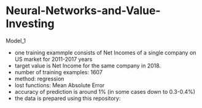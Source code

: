 # Neural-Networks-and-Value-Investing

Model_1
- one training exammple consists of Net Incomes of a single company on US market for 2011-2017 years
- target value is Net Income for the same company in 2018.
- number of training examples: 1607
- method: regression
- lost functions: Mean Absolute Error
- accuracy of prediction is around 1% (in some cases down to 0.3-0.4%)
- the data is prepared using this repository:  
